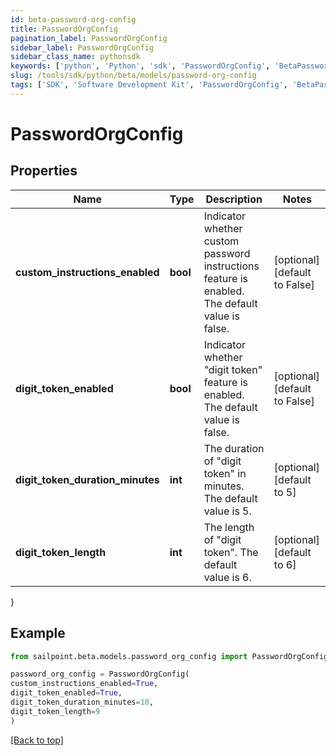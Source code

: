 ```yaml
---
id: beta-password-org-config
title: PasswordOrgConfig
pagination_label: PasswordOrgConfig
sidebar_label: PasswordOrgConfig
sidebar_class_name: pythonsdk
keywords: ['python', 'Python', 'sdk', 'PasswordOrgConfig', 'BetaPasswordOrgConfig'] 
slug: /tools/sdk/python/beta/models/password-org-config
tags: ['SDK', 'Software Development Kit', 'PasswordOrgConfig', 'BetaPasswordOrgConfig']
---
```


# PasswordOrgConfig


## Properties

Name | Type | Description | Notes
------------ | ------------- | ------------- | -------------
**custom_instructions_enabled** | **bool** | Indicator whether custom password instructions feature is enabled. The default value is false. | [optional] [default to False]
**digit_token_enabled** | **bool** | Indicator whether \"digit token\" feature is enabled. The default value is false. | [optional] [default to False]
**digit_token_duration_minutes** | **int** | The duration of \"digit token\" in minutes. The default value is 5. | [optional] [default to 5]
**digit_token_length** | **int** | The length of \"digit token\". The default value is 6. | [optional] [default to 6]
}

## Example

```python
from sailpoint.beta.models.password_org_config import PasswordOrgConfig

password_org_config = PasswordOrgConfig(
custom_instructions_enabled=True,
digit_token_enabled=True,
digit_token_duration_minutes=10,
digit_token_length=9
)

```
[[Back to top]](#) 

